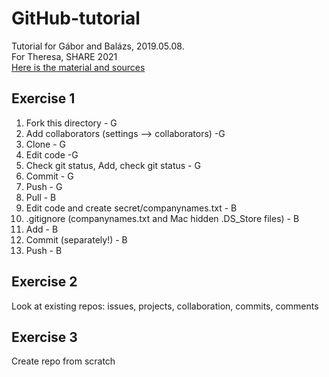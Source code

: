 # GitHub-tutorial
Tutorial for Gábor and Balázs, 2019.05.08.
<br>For Theresa, SHARE 2021
<br>[Here is the material and sources](https://docs.google.com/document/d/15whxRWPm9qBzj3R1wD60HSV6Zbt26zcWzpM3gc8uNnM/edit?usp=sharing)

## Exercise 1

1. Fork this directory - G
2. Add collaborators (settings --> collaborators) -G
3. Clone - G
4. Edit code -G
5. Check git status, Add, check git status - G
6. Commit - G
7. Push - G
8. Pull - B
9. Edit code and create secret/companynames.txt - B
10. .gitignore (companynames.txt and Mac hidden .DS_Store files) - B
11. Add - B
12. Commit (separately!) - B
13. Push - B

## Exercise 2
Look at existing repos: issues, projects, collaboration, commits, comments

## Exercise 3
Create repo from scratch
